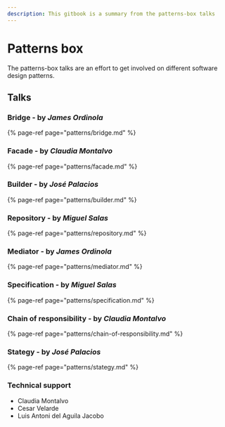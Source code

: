 ```yaml
---
description: This gitbook is a summary from the patterns-box talks
---
```


# Patterns box

The patterns-box talks are an effort to get involved on different software design patterns.

## Talks

### Bridge - by _James Ordinola_

{% page-ref page="patterns/bridge.md" %}

### Facade - by _Claudia Montalvo_

{% page-ref page="patterns/facade.md" %}

### Builder - by _José Palacios_

{% page-ref page="patterns/builder.md" %}

### Repository - by _Miguel Salas_

{% page-ref page="patterns/repository.md" %}

### Mediator - by _James Ordinola_

{% page-ref page="patterns/mediator.md" %}

### Specification - by _Miguel Salas_

{% page-ref page="patterns/specification.md" %}

### Chain of responsibility - by _Claudia Montalvo_

{% page-ref page="patterns/chain-of-responsibility.md" %}

### Stategy - by _José Palacios_

{% page-ref page="patterns/stategy.md" %}

### Technical support

- Claudia Montalvo
- Cesar Velarde
- Luis Antoni del Aguila Jacobo
